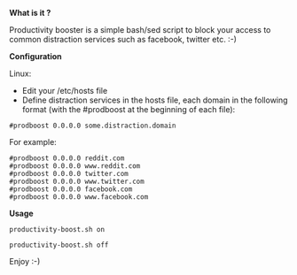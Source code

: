 **What is it ?**

Productivity booster is a simple bash/sed script to block 
your access to common distraction services such as facebook, twitter etc. :-)

**Configuration**

Linux:
* Edit your /etc/hosts file 
* Define distraction services in the hosts file, each domain in the following format (with the #prodboost at the beginning of each file):
````
#prodboost 0.0.0.0 some.distraction.domain 
````

For example: 
`````
#prodboost 0.0.0.0 reddit.com
#prodboost 0.0.0.0 www.reddit.com
#prodboost 0.0.0.0 twitter.com
#prodboost 0.0.0.0 www.twitter.com
#prodboost 0.0.0.0 facebook.com
#prodboost 0.0.0.0 www.facebook.com
`````



**Usage**
````
productivity-boost.sh on
````

````
productivity-boost.sh off
````

Enjoy :-)
